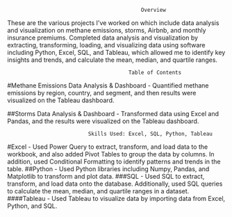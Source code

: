                                                Overview 

These are the various projects I've worked on which include data analysis and visualization on methane emissions, storms, Airbnb, and monthly insurance premiums. Completed data analysis and visualization by extracting, transforming, loading, and visualizing data using software including Python, Excel, SQL, and Tableau, which allowed me to identify key insights and trends, and calculate the mean, median, and quartile ranges.
 
                                           Table of Contents

#Methane Emissions Data Analysis & Dashboard - Quantified methane emissions by region, country, and segment, and then results were visualized on the       Tableau dashboard.

##Storms Data Analysis & Dashboard  - Transformed data using Excel and Pandas, and the results were visualized on the Tableau dashboard.

                              Skills Used: Excel, SQL, Python, Tableau

#Excel - Used Power Query to extract, transform, and load data to the workbook, and also added Pivot Tables to group the data by columns. In addition, used Conditional Formatting to identify patterns and trends in the table.
##Python - Used Python libraries including Numpy, Pandas, and Matplotlib to transform and plot data.
###SQL - Used SQL to extract, transform, and load data onto the database. Additionally, used SQL queries to calculate the mean, median, and quartile ranges in a dataset.
####Tableau - Used Tableau to visualize data by importing data from Excel, Python, and SQL.
